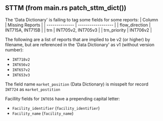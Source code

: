 ## STTM (from main.rs patch_sttm_dict())
The 'Data Dictionary' is failing to tag some fields for some reports:
| Column         | Missing Reports    |
| -------------- | ------------------ |
| flow_direction | INT715A, INT715B   |
| trn            | INT705v2, INT705v3 |
| trn_priority   | INT706v2           |

The following are a list of reports that are implied to be v2 (or higher) by filename, but are referenced in the 'Data Dictionary' as v1 (without version number):
- `INT718v2` 
- `INT656v2`
- `INT657v2`
- `INT653v3`

The field name `market_position` (Data Dictionary) is misspelt for record `INT724` as `market_postition`

Facillity fields for `INT656` have a prepending capital letter:
- `Facility_identifier` (`facility_identifier`)
- `Facility_name` (`facility_name`)